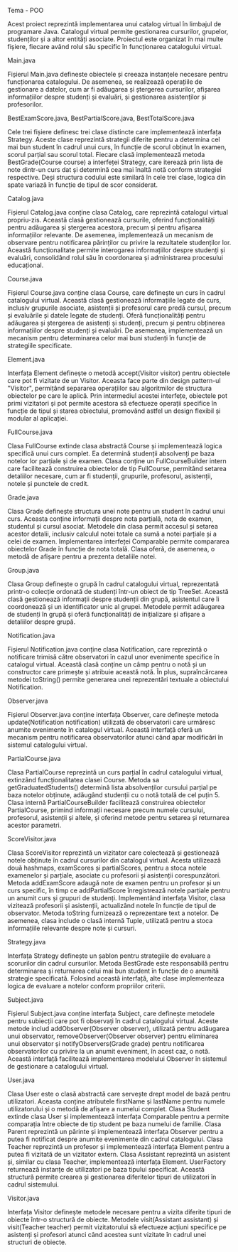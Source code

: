   Tema - POO

Acest proiect reprezintă implementarea unui catalog virtual în limbajul de programare Java. Catalogul virtual permite gestionarea cursurilor, grupelor, studenților și a altor entități asociate. Proiectul este organizat în mai multe fișiere, fiecare având rolul său specific în funcționarea catalogului virtual. 

Main.java

Fișierul Main.java defineste obiectele și creeaza instanțele necesare pentru funcționarea catalogului. De asemenea, se realizează operațiile de gestionare a datelor, cum ar fi adăugarea și ștergerea cursurilor, afișarea informațiilor despre studenți și evaluări, și gestionarea asistenților și profesorilor.

BestExamScore.java, BestPartialScore.java, BestTotalScore.java

Cele trei fișiere definesc trei clase distincte care implementează interfața Strategy. Aceste clase reprezintă strategii diferite pentru a determina cel mai bun student în cadrul unui curs, în funcție de scorul obținut în examen, scorul parțial sau scorul total. Fiecare clasă implementează metoda BestGrade(Course course) a interfeței Strategy, care iterează prin lista de note dintr-un curs dat și determină cea mai înaltă notă conform strategiei respective. Deși structura codului este similară în cele trei clase, logica din spate variază în funcție de tipul de scor considerat. 

Catalog.java

Fișierul Catalog.java conține clasa Catalog, care reprezintă catalogul virtual propriu-zis. Această clasă gestionează cursurile, oferind funcționalități pentru adăugarea și ștergerea acestora, precum și pentru afișarea informațiilor relevante. De asemenea, implementează un mecanism de observare pentru notificarea părinților cu privire la rezultatele studenților lor. Această funcționalitate permite interogarea informațiilor despre studenți și evaluări, consolidând rolul său în coordonarea și administrarea procesului educațional.

Course.java

Fișierul Course.java conține clasa Course, care definește un curs în cadrul catalogului virtual. Această clasă gestionează informațiile legate de curs, inclusiv grupurile asociate, asistenții și profesorul care predă cursul, precum și evaluările și datele legate de studenți. Oferă funcționalități pentru adăugarea și ștergerea de asistenți și studenți, precum și pentru obținerea informațiilor despre studenți și evaluări. De asemenea, implementează un mecanism pentru determinarea celor mai buni studenți în funcție de strategiile specificate.

Element.java

Interfața Element definește o metodă accept(Visitor visitor) pentru obiectele care pot fi vizitate de un Visitor. Aceasta face parte din design pattern-ul "Visitor", permițând separarea operațiilor sau algoritmilor de structura obiectelor pe care le aplică. Prin intermediul acestei interfețe, obiectele pot primi vizitatori și pot permite acestora să efectueze operații specifice în funcție de tipul și starea obiectului, promovând astfel un design flexibil și modular al aplicației.

FullCourse.java

Clasa FullCourse extinde clasa abstractă Course și implementează logica specifică unui curs complet. Ea determină studenții absolvenți pe baza notelor lor parțiale și de examen. Clasa conține un FullCourseBuilder intern care facilitează construirea obiectelor de tip FullCourse, permitând setarea detaliilor necesare, cum ar fi studenții, grupurile, profesorul, asistenții, notele și punctele de credit.

Grade.java

Clasa Grade definește structura unei note pentru un student în cadrul unui curs. Aceasta conține informații despre nota parțială, nota de examen, studentul și cursul asociat. Metodele din clasa permit accesul și setarea acestor detalii, inclusiv calculul notei totale ca sumă a notei parțiale și a celei de examen. Implementarea interfeței Comparable permite compararea obiectelor Grade în funcție de nota totală. Clasa oferă, de asemenea, o metodă de afișare pentru a prezenta detaliile notei.

Group.java

Clasa Group definește o grupă în cadrul catalogului virtual, reprezentată printr-o colecție ordonată de studenți într-un obiect de tip TreeSet. Această clasă gestionează informații despre studenții din grupă, asistentul care îi coordonează și un identificator unic al grupei. Metodele permit adăugarea de studenți în grupă și oferă funcționalități de inițializare și afișare a detaliilor despre grupă.

Notification.java

Fișierul Notification.java conține clasa Notification, care reprezintă o notificare trimisă către observatori în cazul unor evenimente specifice în catalogul virtual. Această clasă conține un câmp pentru o notă și un constructor care primește și atribuie această notă. În plus, supraîncărcarea metodei toString() permite generarea unei reprezentări textuale a obiectului Notification.

Observer.java

Fișierul Observer.java conține interfața Observer, care definește metoda update(Notification notification) utilizată de observatorii care urmăresc anumite evenimente în catalogul virtual. Această interfață oferă un mecanism pentru notificarea observatorilor atunci când apar modificări în sistemul catalogului virtual.

PartialCourse.java

Clasa PartialCourse reprezintă un curs parțial în cadrul catalogului virtual, extinzând funcționalitatea clasei Course. Metoda sa getGraduatedStudents() determină lista absolvenților cursului parțial pe baza notelor obținute, adăugând studenții cu o notă totală de cel puțin 5. Clasa internă PartialCourseBuilder facilitează construirea obiectelor PartialCourse, primind informații necesare precum numele cursului, profesorul, asistenții și altele, și oferind metode pentru setarea și returnarea acestor parametri.

ScoreVisitor.java

Clasa ScoreVisitor reprezintă un vizitator care colectează și gestionează notele obținute în cadrul cursurilor din catalogul virtual. Acesta utilizează două hashmaps, examScores și partialScores, pentru a stoca notele examenelor și parțiale, asociate cu profesorii și asistenții corespunzători. Metoda addExamScore adaugă note de examen pentru un profesor și un curs specific, în timp ce addPartialScore înregistrează notele parțiale pentru un anumit curs și grupuri de studenți. Implementând interfața Visitor, clasa vizitează profesorii și asistenții, actualizând notele în funcție de tipul de observator. Metoda toString furnizează o reprezentare text a notelor. De asemenea, clasa include o clasă internă Tuple, utilizată pentru a stoca informațiile relevante despre note și cursuri.

Strategy.java

Interfața Strategy definește un șablon pentru strategiile de evaluare a scorurilor din cadrul cursurilor. Metoda BestGrade este responsabilă pentru determinarea și returnarea celui mai bun student în funcție de o anumită strategie specificată. Folosind această interfață, alte clase implementeaza logica de evaluare a notelor conform propriilor criterii.

Subject.java

Fișierul Subject.java conține interfața Subject, care definește metodele pentru subiecții care pot fi observați în cadrul catalogului virtual. Aceste metode includ addObserver(Observer observer), utilizată pentru adăugarea unui observator, removeObserver(Observer observer) pentru eliminarea unui observator și notifyObservers(Grade grade) pentru notificarea observatorilor cu privire la un anumit eveniment, în acest caz, o notă. Această interfață facilitează implementarea modelului Observer în sistemul de gestionare a catalogului virtual.

User.java

Clasa User este o clasă abstractă care servește drept model de bază pentru utilizatori. Aceasta conține atributele firstName și lastName pentru numele utilizatorului și o metodă de afișare a numelui complet. Clasa Student extinde clasa User și implementează interfața Comparable pentru a permite comparația între obiecte de tip student pe baza numelui de familie. Clasa Parent reprezintă un părinte și implementează interfața Observer pentru a putea fi notificat despre anumite evenimente din cadrul catalogului. Clasa Teacher reprezintă un profesor și implementează interfața Element pentru a putea fi vizitată de un vizitator extern. Clasa Assistant reprezintă un asistent și, similar cu clasa Teacher, implementează interfața Element. UserFactory returnează instanțe de utilizatori pe baza tipului specificat. Această structură permite crearea și gestionarea diferitelor tipuri de utilizatori în cadrul sistemului.

Visitor.java

Interfața Visitor definește metodele necesare pentru a vizita diferite tipuri de obiecte într-o structură de obiecte. Metodele visit(Assistant assistant) și visit(Teacher teacher) permit vizitatorului să efectueze acțiuni specifice pe asistenți și profesori atunci când acestea sunt vizitate în cadrul unei structuri de obiecte.
